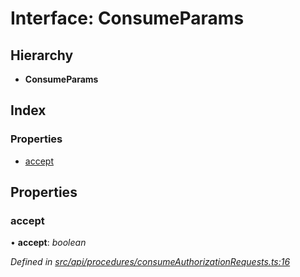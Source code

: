 # Interface: ConsumeParams

## Hierarchy

* **ConsumeParams**

## Index

### Properties

* [accept](consumeparams.md#accept)

## Properties

###  accept

• **accept**: *boolean*

*Defined in [src/api/procedures/consumeAuthorizationRequests.ts:16](https://github.com/PolymathNetwork/polymesh-sdk/blob/c77f6a3e/src/api/procedures/consumeAuthorizationRequests.ts#L16)*
